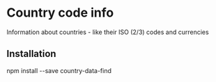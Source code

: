 # Country code info

Information about countries - like their ISO (2/3) codes and currencies

## Installation

npm install --save country-data-find



